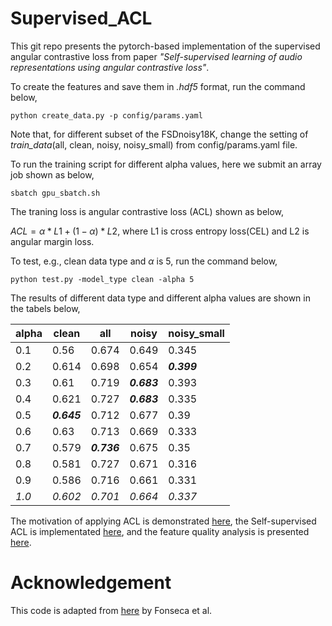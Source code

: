 # Supervised_ACL

This git repo presents the pytorch-based implementation of the supervised angular contrastive loss from paper *"Self-supervised learning of audio representations using angular contrastive loss"*.

To create the features and save them in *.hdf5* format, run the command below,

`` python create_data.py -p config/params.yaml ``

Note that, for different subset of the FSDnoisy18K, change the setting of *train_data*(all, clean, noisy, noisy\_small) from config/params.yaml file.

To run the training script for different alpha values, here we submit an array job shown as below,

`` sbatch gpu_sbatch.sh ``

The traning loss is angular contrastive loss (ACL) shown as below,

$ACL = \alpha * L1 + (1-\alpha) * L2$, where L1 is cross entropy loss(CEL) and L2 is angular margin loss.

To test, e.g., clean data type and $\alpha$ is 5, run the command below,

`` python test.py -model_type clean -alpha 5 ``



The results of different data type and different alpha values are shown in the tabels below,

| alpha | clean       | all         | noisy       | noisy\_small |
|-------|-------------|-------------|-------------|--------------|
| 0.1   | 0.56        | 0.674       | 0.649       | 0.345        |
| 0.2   | 0.614       | 0.698       | 0.654       | ***0.399***  |
| 0.3   | 0.61        | 0.719       | ***0.683*** | 0.393        |
| 0.4   | 0.621       | 0.727       | ***0.683*** | 0.335        |
| 0.5   | ***0.645*** | 0.712       | 0.677       | 0.39         |
| 0.6   | 0.63        | 0.713       | 0.669       | 0.333        |
| 0.7   | 0.579       | ***0.736*** | 0.675       | 0.35         |
| 0.8   | 0.581       | 0.727       | 0.671       | 0.316        |
| 0.9   | 0.586       | 0.716       | 0.661       | 0.331        |
| *1.0* | *0.602*     | *0.701*     | *0.664*     | *0.337*      |

The motivation of applying ACL is demonstrated [here](https://github.com/shanwangshan/problems_of_infonce), the Self-supervised ACL is implementated [here](https://github.com/shanwangshan/Self_supervised_ACL), and the feature quality analysis is presented [here](https://github.com/shanwangshan/uniformity_tolerance).

# Acknowledgement
This code is adapted from [here](https://github.com/edufonseca/icassp19) by  Fonseca et al.
